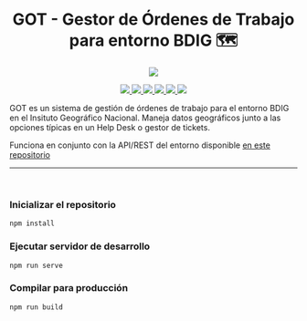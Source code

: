 <div align="center">
  <h1>GOT - Gestor de Órdenes de Trabajo para entorno BDIG 🗺️</h1>
</div>

<div align="center">
  <img src="http://www.ign.es/web/resources/docs/IGNCnig/IGN-Difusion.jpg">  
</div>

<p align="center"> 
  <a title="Node version" href="#">
    <img src="https://img.shields.io/badge/node-v14.16-blue">
  </a>  
  <a title="NPM version" href="#">
    <img src="https://img.shields.io/badge/npm-v8.3.0-blue">
  </a>
  <a title="Language" href="https://vuejs.org/" target="_blank">
    <img src="https://img.shields.io/badge/Lang-vuejs 2-brightgreen">
  </a>  
  <a title="Language" href="https://vuetifyjs.com/en/" target="_blank">
    <img src="https://img.shields.io/badge/Lang-Vuetify-brightgreen">
  </a> 
  <a title="Language" href="https://tailwindcss.com/" target="_blank">
    <img src="https://img.shields.io/badge/Lang-Tailwind css-brightgreen">
  </a>
  <a title="GNU GPL v3" href="LICENSE.md">
    <img src="https://img.shields.io/badge/License-GPLv3-red.svg">
  </a>
</p>

<div>
  <p>GOT es un sistema de gestión de órdenes de trabajo para el entorno BDIG en el Insituto Geográfico Nacional. Maneja datos geográficos junto a las opciones típicas en un Help Desk o gestor de tickets.</p>
  <p>Funciona en conjunto con la API/REST del entorno disponible <a href="https://github.com/rruiztorres/GOT_APIREST.git" target="blank">en este repositorio</a></p>
</div>

<hr/>
<br/>

### Inicializar el repositorio
```
npm install
```

### Ejecutar servidor de desarrollo
```
npm run serve
```

### Compilar para producción
```
npm run build
```
